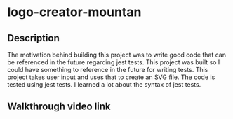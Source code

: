 # logo-creator-mountan

## Description

The motivation behind building this project was to write good code that can be referenced in the future regarding jest tests. This project was built so I could have something to reference in the future for writing tests. This project takes user input and uses that to create an SVG file. The code is tested using jest tests. I learned a lot about the syntax of jest tests.

## Walkthrough video link

